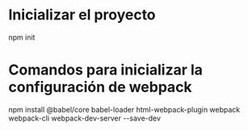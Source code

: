 # Inicializar el proyecto
npm init

# Comandos para inicializar la configuración de webpack
npm install @babel/core babel-loader html-webpack-plugin webpack webpack-cli webpack-dev-server --save-dev

